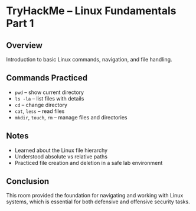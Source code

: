 # TryHackMe – Linux Fundamentals Part 1

## Overview
Introduction to basic Linux commands, navigation, and file handling.

## Commands Practiced
- `pwd` – show current directory
- `ls -la` – list files with details
- `cd` – change directory
- `cat`, `less` – read files
- `mkdir`, `touch`, `rm` – manage files and directories

## Notes
- Learned about the Linux file hierarchy
- Understood absolute vs relative paths
- Practiced file creation and deletion in a safe lab environment

## Conclusion
This room provided the foundation for navigating and working with Linux systems, which is essential for both defensive and offensive security tasks.

